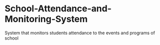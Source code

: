 # School-Attendance-and-Monitoring-System
System that monitors students attendance to the events and programs of school
